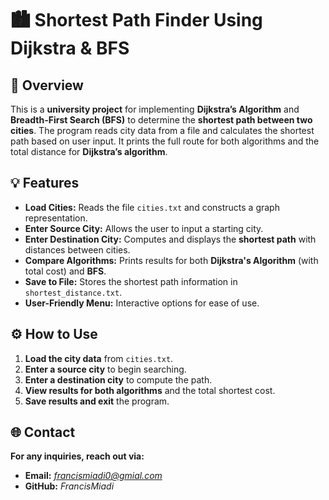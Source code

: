 # 🏙️ Shortest Path Finder Using Dijkstra & BFS  

## 📌 Overview  
This is a **university project** for implementing **Dijkstra’s Algorithm** and **Breadth-First Search (BFS)** to determine the **shortest path between two cities**. The program reads city data from a file and calculates the shortest path based on user input. It prints the full route for both algorithms and the total distance for **Dijkstra’s algorithm**.  

## 💡 Features  
- **Load Cities:** Reads the file `cities.txt` and constructs a graph representation.  
- **Enter Source City:** Allows the user to input a starting city.  
- **Enter Destination City:** Computes and displays the **shortest path** with distances between cities.  
- **Compare Algorithms:** Prints results for both **Dijkstra's Algorithm** (with total cost) and **BFS**.  
- **Save to File:** Stores the shortest path information in `shortest_distance.txt`.  
- **User-Friendly Menu:** Interactive options for ease of use.  

## ⚙️ How to Use  
1. **Load the city data** from `cities.txt`.   
2. **Enter a source city** to begin searching.   
3. **Enter a destination city** to compute the path.  
4. **View results for both algorithms** and the total shortest cost. 
5. **Save results and exit** the program. 

## 🌐 Contact
**For any inquiries, reach out via:**
- **Email:** *francismiadi0@gmial.com*
- **GitHub:** *FrancisMiadi* 
